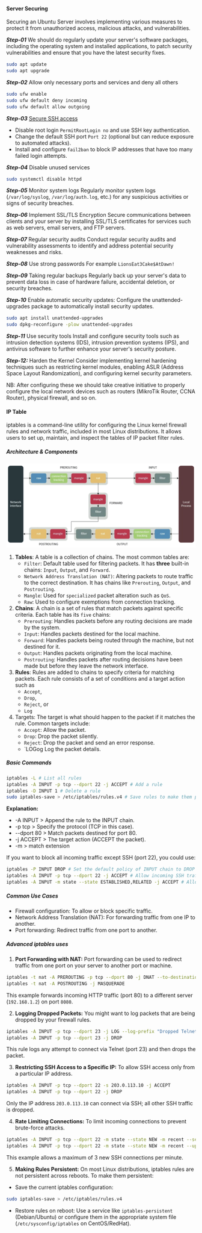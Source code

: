 #### Server Securing
Securing an Ubuntu Server involves implementing various measures to protect it from unauthorized access, malicious attacks, and vulnerabilities.

***Step-01*** We should do regularly update your server's software packages, including the operating system and installed applications, to patch security vulnerabilities and ensure that you have the latest security fixes.
```bash
sudo apt update
sudo apt upgrade
```
***Step-02*** Allow only necessary ports and services and deny all others
```bash
sudo ufw enable
sudo ufw default deny incoming
sudo ufw default allow outgoing
```

***Step-03*** [Secure SSH access](https://github.com/jakir-ruet/ubuntu-server-administration/blob/master/03-remote-management/README.MD)
- Disable root login `PermitRootLogin no` and use SSH key authentication.
- Change the default SSH port `Port 22` (optional but can reduce exposure to automated attacks).
- Install and configure `fail2ban` to block IP addresses that have too many failed login attempts.

***Step-04*** Disable unused services
```bash
sudo systemctl disable httpd
```

***Step-05*** Monitor system logs
Regularly monitor system logs (`/var/log/syslog`, `/var/log/auth.log`, etc.) for any suspicious activities or signs of security breaches.

***Step-06*** Implement SSL/TLS Encryption
Secure communications between clients and your server by installing SSL/TLS certificates for services such as web servers, email servers, and FTP servers.

***Step-07*** Regular security audits
Conduct regular security audits and vulnerability assessments to identify and address potential security weaknesses and risks.

***Step-08*** Use strong passwords
For example `LionsEat3Cake$AtDawn!`

***Step-09*** Taking regular backups
Regularly back up your server's data to prevent data loss in case of hardware failure, accidental deletion, or security breaches.

***Step-10*** Enable automatic security updates:
Configure the unattended-upgrades package to automatically install security updates.

```bash
sudo apt install unattended-upgrades
sudo dpkg-reconfigure -plow unattended-upgrades
```

***Step-11*** Use security tools
Install and configure security tools such as intrusion detection systems (IDS), intrusion prevention systems (IPS), and antivirus software to further enhance your server's security posture.

***Step-12:*** Harden the Kernel
Consider implementing kernel hardening techniques such as restricting kernel modules, enabling ASLR (Address Space Layout Randomization), and configuring kernel security parameters.

NB:
After configuring these we should take creative initiative to properly configure the local network devices such as routers (MikroTik Router, CCNA Router), physical firewall, and so on.

#### IP Table
iptables is a command-line utility for configuring the Linux kernel firewall rules and network traffic, included in most Linux distributions. It allows users to set up, maintain, and inspect the tables of IP packet filter rules.

##### Architecture & Components
![Architecture](/img/iptables%20architecture.png)
1. **Tables**: A table is a collection of chains. The most common tables are:
   - `Filter`: Default table used for filtering packets. It has **three** built-in chains: `Input`, `Output`, and `Forward`.
   - `Network Address Translation (NAT)`: Altering packets to route traffic to the correct destination. It has chains like `Prerouting`, `Output`, and `Postrouting`.
   - `Mangle`: Used for `specialized` packet alteration such as `QoS`.
   - `Raw`: Used to configure exemptions from connection tracking.
2. **Chains**: A chain is a set of rules that match packets against specific criteria. Each table has its `five` chains:
   - `Prerouting`: Handles packets before any routing decisions are made by the system. 
   - `Input`: Handles packets destined for the local machine.
   - `Forward`: Handles packets being routed through the machine, but not destined for it.
   - `Output`: Handles packets originating from the local machine.
   - `Postrouting`: Handles packets after routing decisions have been made but before they leave the network interface.
3. **Rules**: Rules are added to chains to specify criteria for matching packets. Each rule consists of a set of conditions and a target action such as 
   - `Accept`, 
   - `Drop`, 
   - `Reject`, or 
   - `Log`
4. Targets: The target is what should happen to the packet if it matches the rule. Common targets include:
   - `Accept`: Allow the packet.
   - `Drop`: Drop the packet silently.
   - `Reject`: Drop the packet and send an error response.
   - `LOGog Log the packet details.

##### Basic Commands
```bash
iptables -L # List all rules
iptables -A INPUT -p tcp --dport 22 -j ACCEPT # Add a rule
iptables -D INPUT 1 # Delete a rule
sudo iptables-save > /etc/iptables/rules.v4 # Save rules to make them persistent across reboots
```

**Explanation:**
- -A INPUT > Append the rule to the INPUT chain.
- -p tcp > Specify the protocol (TCP in this case).
- --dport 80 > Match packets destined for port 80.
- -j ACCEPT > The target action (ACCEPT the packet).
- -m > match extension

If you want to block all incoming traffic except SSH (port 22), you could use:
```bash
iptables -P INPUT DROP # Set the default policy of INPUT chain to DROP
iptables -A INPUT -p tcp --dport 22 -j ACCEPT # Allow incoming SSH traffic
iptables -A INPUT -m state --state ESTABLISHED,RELATED -j ACCEPT # Allow established/related traffic
```
##### Common Use Cases
- Firewall configuration: To allow or block specific traffic.
- Network Address Translation (NAT): For forwarding traffic from one IP to another.
- Port forwarding: Redirect traffic from one port to another.

##### Advanced iptables uses
1. **Port Forwarding with NAT:** Port forwarding can be used to redirect traffic from one port on your server to another port or machine.
```bash
iptables -t nat -A PREROUTING -p tcp --dport 80 -j DNAT --to-destination 192.168.1.2:8080
iptables -t nat -A POSTROUTING -j MASQUERADE
```
This example forwards incoming HTTP traffic (port 80) to a different server (`192.168.1.2`) on port `8080`.

2. **Logging Dropped Packets:** You might want to log packets that are being dropped by your firewall rules.
```bash
iptables -A INPUT -p tcp --dport 23 -j LOG --log-prefix "Dropped Telnet Packet: "
iptables -A INPUT -p tcp --dport 23 -j DROP
```
This rule logs any attempt to connect via Telnet (port 23) and then drops the packet.

3. **Restricting SSH Access to a Specific IP:** To allow SSH access only from a particular IP address.
```bash
iptables -A INPUT -p tcp --dport 22 -s 203.0.113.10 -j ACCEPT
iptables -A INPUT -p tcp --dport 22 -j DROP
```
Only the IP address `203.0.113.10` can connect via SSH; all other SSH traffic is dropped.

4. **Rate Limiting Connections:** To limit incoming connections to prevent brute-force attacks.
```bash
iptables -A INPUT -p tcp --dport 22 -m state --state NEW -m recent --set
iptables -A INPUT -p tcp --dport 22 -m state --state NEW -m recent --update --seconds 60 --hitcount 4 -j DROP
```
This example allows a maximum of 3 new SSH connections per minute.

5. **Making Rules Persistent:** On most Linux distributions, iptables rules are not persistent across reboots. To make them persistent:
- Save the current iptables configuration:
```bash
sudo iptables-save > /etc/iptables/rules.v4
```
- Restore rules on reboot: Use a service like `iptables-persistent` (Debian/Ubuntu) or configure them in the appropriate system file (`/etc/sysconfig/iptables` on CentOS/RedHat).